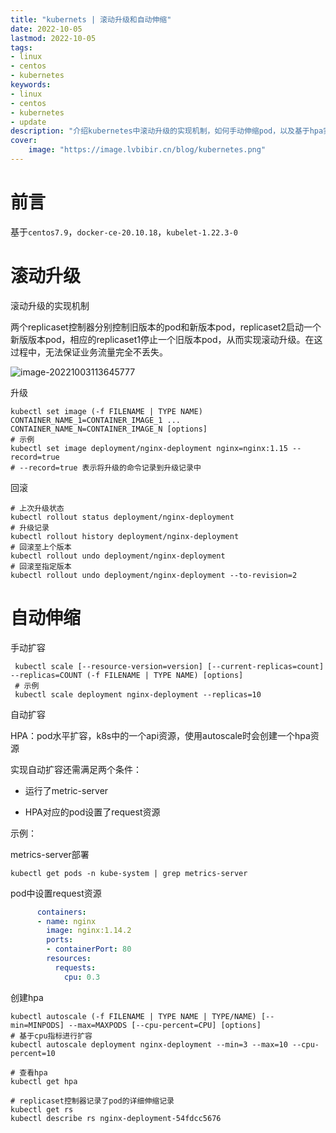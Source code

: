 ```yaml
---
title: "kubernets | 滚动升级和自动伸缩" 
date: 2022-10-05
lastmod: 2022-10-05
tags: 
- linux
- centos
- kubernetes
keywords:
- linux
- centos
- kubernetes
- update
description: "介绍kubernetes中滚动升级的实现机制，如何手动伸缩pod，以及基于hpa实现自动伸缩" 
cover:
    image: "https://image.lvbibir.cn/blog/kubernetes.png" 
---
```

# 前言

基于`centos7.9`，`docker-ce-20.10.18`，`kubelet-1.22.3-0`

# 滚动升级

滚动升级的实现机制

两个replicaset控制器分别控制旧版本的pod和新版本pod，replicaset2启动一个新版版本pod，相应的replicaset1停止一个旧版本pod，从而实现滚动升级。在这过程中，无法保证业务流量完全不丢失。

![image-20221003113645777](https://image.lvbibir.cn/blog/image-20221003113645777.png)



升级

```
kubectl set image (-f FILENAME | TYPE NAME) CONTAINER_NAME_1=CONTAINER_IMAGE_1 ... CONTAINER_NAME_N=CONTAINER_IMAGE_N [options]
# 示例
kubectl set image deployment/nginx-deployment nginx=nginx:1.15 --record=true
# --record=true 表示将升级的命令记录到升级记录中
```

回滚

```
# 上次升级状态
kubectl rollout status deployment/nginx-deployment
# 升级记录
kubectl rollout history deployment/nginx-deployment
# 回滚至上个版本
kubectl rollout undo deployment/nginx-deployment
# 回滚至指定版本
kubectl rollout undo deployment/nginx-deployment --to-revision=2
```

# 自动伸缩

手动扩容

```
 kubectl scale [--resource-version=version] [--current-replicas=count] --replicas=COUNT (-f FILENAME | TYPE NAME) [options]
 # 示例
 kubectl scale deployment nginx-deployment --replicas=10
```

自动扩容

HPA：pod水平扩容，k8s中的一个api资源，使用autoscale时会创建一个hpa资源

实现自动扩容还需满足两个条件：

- 运行了metric-server

- HPA对应的pod设置了request资源

示例：

metrics-server部署

```
kubectl get pods -n kube-system | grep metrics-server
```

pod中设置request资源

```yaml
      containers:
      - name: nginx
        image: nginx:1.14.2
        ports:
        - containerPort: 80
        resources:
          requests:
            cpu: 0.3
```

创建hpa


```
kubectl autoscale (-f FILENAME | TYPE NAME | TYPE/NAME) [--min=MINPODS] --max=MAXPODS [--cpu-percent=CPU] [options]
# 基于cpu指标进行扩容
kubectl autoscale deployment nginx-deployment --min=3 --max=10 --cpu-percent=10

# 查看hpa
kubectl get hpa

# replicaset控制器记录了pod的详细伸缩记录
kubectl get rs
kubectl describe rs nginx-deployment-54fdcc5676
```

